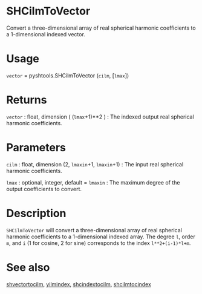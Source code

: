 # SHCilmToVector

Convert a three-dimensional array of real spherical harmonic coefficients to a 1-dimensional indexed vector.

# Usage

`vector` = pyshtools.SHCilmToVector (`cilm`, [`lmax`])

# Returns

`vector` : float, dimension ( (`lmax`+1)\*\*2 )
:   The indexed output real spherical harmonic coefficients.

# Parameters

`cilm` : float, dimension (2, `lmaxin`+1, `lmaxin`+1)
:   The input real spherical harmonic coefficients.
	
`lmax` : optional, integer, default = `lmaxin`
:   The maximum degree of the output coefficients to convert.

# Description

`SHCilmToVector` will convert a three-dimensional array of real spherical harmonic coefficients to a 1-dimensional indexed array.  The degree `l`, order `m`, and `i` (1 for cosine, 2 for sine) corresponds to the index `l**2+(i-1)*l+m`.

# See also

[shvectortocilm](pyshvectortocilm.html), [yilmindex](pyyilmindex.html), [shcindextocilm](pyshcindextocilm.html), [shcilmtocindex](pyshcilmtocindex.html)
